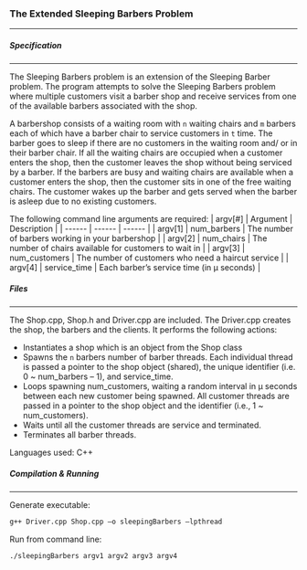 ### The Extended Sleeping Barbers Problem
***
##### Specification
***
The Sleeping Barbers problem is an extension of the Sleeping Barber problem. The program attempts to solve the Sleeping Barbers problem where multiple customers visit a barber shop and receive services from one of the available barbers associated with the shop. 

A barbershop consists of a waiting room with `n` waiting chairs and `m` barbers each of which have a barber chair to service customers in `t` time. The barber goes to sleep if there are no customers in the waiting room and/ or in their barber chair. If all the waiting chairs are occupied when a customer enters the shop, then the customer leaves the shop without being serviced by a barber. If the barbers are busy and waiting chairs are available when a customer enters the shop, then the customer sits in one of the free waiting chairs. The customer wakes up the barber and gets served when the barber is asleep due to no existing customers. 

The following command line arguments are required:
| argv[#] | Argument | Description |
| ------ | ------ | ------ |
| argv[1] | num_barbers | The number of barbers working in your barbershop |
| argv[2] | num_chairs | The number of chairs available for customers to wait in |
| argv[3] | num_customers | The number of customers who need a haircut service | 
| argv[4] | service_time | Each barber’s service time (in μ seconds) |

##### Files
***
The Shop.cpp, Shop.h and Driver.cpp are included. The Driver.cpp creates the shop, the barbers and the clients.  It performs the following actions:
* Instantiates a shop which is an object from the Shop class
* Spawns the `n` barbers number of barber threads. Each individual thread is passed a pointer to the shop object (shared), the unique identifier (i.e.  0 ~ num_barbers – 1), and service_time.
* Loops spawning num_customers, waiting a random interval in μ seconds between each new customer being spawned.  All customer threads are passed in a pointer to the shop object and the identifier (i.e., 1 ~ num_customers).
* Waits until all the customer threads are service and terminated.
* Terminates all barber threads.

Languages used: C++

##### Compilation & Running
***
Generate executable:
```sh
g++ Driver.cpp Shop.cpp –o sleepingBarbers –lpthread
```
Run from command line:

```sh
./sleepingBarbers argv1 argv2 argv3 argv4
```
